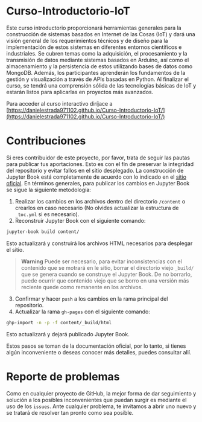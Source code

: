 # Curso-Introductorio-IoT
Este curso introductorio proporcionará herramientas generales para la construcción de sistemas basados en Internet de las Cosas (IoT) y dará una visión general de los requerimientos técnicos y de diseño para la implementación de estos sistemas en diferentes entornos científicos e industriales.  Se cubren temas como la adquisición,  el procesamiento y la transmisión de datos mediante sistemas basados en Arduino, así como el almacenamiento y la persistencia de estos utilizando bases de datos como MongoDB. Además, los participantes aprenderán los fundamentos de la gestión y visualización a través de APIs basadas en Python.  Al finalizar el curso, se tendrá una comprensión sólida de las tecnologías básicas de IoT y estarán listos para aplicarlas en proyectos más avanzados.

Para acceder al curso interactivo diríjace a [https://danielestrada971102.github.io/Curso-Introductorio-IoT/](https://danielestrada971102.github.io/Curso-Introductorio-IoT/)

# Contribuciones
Si eres contribuidor de este proyecto, por favor, trata de seguir las pautas para publicar tus aportaciones. Esto es con el fin de preservar la integridad del repositorio y evitar fallos en el sitio desplegado. La construcción de Jupyter Book está completamente de acuerdo con lo indicado en el [sitio oficial](https://jupyterbook.org/en/stable/intro.html). En términos generales, para publicar los cambios en Jupyter Book se sigue la siguiente metodología:

1. Realizar los cambios en los archivos dentro del directorio `/content` o crearlos en caso necesario (No olvides actualizar la estructura de `_toc.yml` si es necesario).
2. Reconstruir Jupyter Book con el siguiente comando:
```bash
jupyter-book build content/
```
Esto actualizará y construirá los archivos HTML necesarios para desplegar el sitio.
>**Warning**
>Puede ser necesario, para evitar inconsistencias con el contenido que se motrará en le sitio, borrar el directorio viejo `_build/` que se genera cuando se construye el Jupyter Book. De no borrarlo, puede ocurrir que contenido viejo que se borro en una versión más reciente quede como remanente en los archivos.

3. Confirmar y hacer `push` a los cambios en la rama principal del repositorio.
4. Actualizar la rama `gh-pages` con el siguiente comando:
```bash
ghp-import -n -p -f content/_build/html
```
Esto actualizará y dejará publicado Jupyter Book.

Estos pasos se toman de la documentación oficial, por lo tanto, si tienes algún inconveniente o deseas conocer más detalles, puedes consultar allí.

# Reporte de problemas
Como en cualquier proyecto de GitHub, la mejor forma de dar seguimiento y solución a los posibles inconvenientes que puedan surgir es mediante el uso de los `issues`. Ante cualquier problema, te invitamos a abrir uno nuevo y se tratará de resolver tan pronto como sea posible.